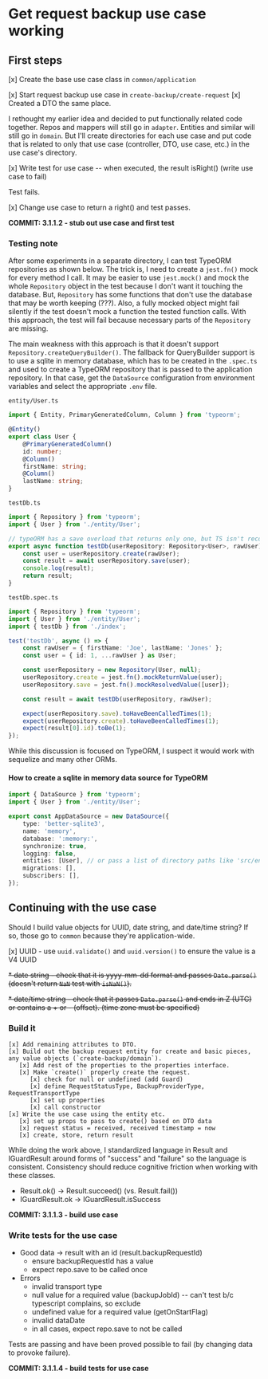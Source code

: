 # Get request backup use case working

## First steps

[x] Create the base use case class in `common/application`

[x] Start request backup use case in `create-backup/create-request`
[x] Created a DTO the same place.

I rethought my earlier idea and decided to put functionally related code together. Repos and mappers will still go in `adapter`. Entities and similar will still go in `domain`. But I'll create directories for each use case and put code that is related to only that use case (controller, DTO, use case, etc.) in the use case's directory.

[x] Write test for use case -- when executed, the result isRight() (write use case to fail)

Test fails.

[x] Change use case to return a right() and test passes.

**COMMIT: 3.1.1.2 - stub out use case and first test**

### Testing note

After some experiments in a separate directory, I can test TypeORM repositories as shown below. The trick is, I need to create a `jest.fn()` mock for every method I call. It may be easier to use `jest.mock()` and mock the whole `Repository` object in the test because I don't want it touching the database. But, `Repository` has some functions that don't use the database that may be worth keeping (???). Also, a fully mocked object might fail silently if the test doesn't mock a function the tested function calls. With this approach, the test will fail because necessary parts of the `Repository` are missing.

The main weakness with this approach is that it doesn't support `Repository.createQueryBuilder()`. The fallback for QueryBuilder support is to use a sqlite in memory database, which has to be created in the `.spec.ts` and used to create a TypeORM repository that is passed to the application repository. In that case, get the `DataSource` configuration from environment variables and select the appropriate `.env` file.

`entity/User.ts`

```ts
import { Entity, PrimaryGeneratedColumn, Column } from 'typeorm';

@Entity()
export class User {
	@PrimaryGeneratedColumn()
	id: number;
	@Column()
	firstName: string;
	@Column()
	lastName: string;
}
```

`testDb.ts`

```ts
import { Repository } from 'typeorm';
import { User } from './entity/User';

// typeORM has a save overload that returns only one, but TS isn't recognizing it
export async function testDb(userRepository: Repository<User>, rawUser): Promise<User[]> {
	const user = userRepository.create(rawUser);
	const result = await userRepository.save(user);
	console.log(result);
	return result;
}
```

`testDb.spec.ts`

```ts
import { Repository } from 'typeorm';
import { User } from './entity/User';
import { testDb } from './index';

test('testDb', async () => {
	const rawUser = { firstName: 'Joe', lastName: 'Jones' };
	const user = { id: 1, ...rawUser } as User;

	const userRepository = new Repository(User, null);
	userRepository.create = jest.fn().mockReturnValue(user);
	userRepository.save = jest.fn().mockResolvedValue([user]);

	const result = await testDb(userRepository, rawUser);

	expect(userRepository.save).toHaveBeenCalledTimes(1);
	expect(userRepository.create).toHaveBeenCalledTimes(1);
	expect(result[0].id).toBe(1);
});
```

While this discussion is focused on TypeORM, I suspect it would work with sequelize and many other ORMs.

#### How to create a sqlite in memory data source for TypeORM

```typescript
import { DataSource } from 'typeorm';
import { User } from './entity/User';

export const AppDataSource = new DataSource({
	type: 'better-sqlite3',
	name: 'memory',
	database: ':memory:',
	synchronize: true,
	logging: false,
	entities: [User], // or pass a list of directory paths like 'src/entity/*.ts'
	migrations: [],
	subscribers: [],
});
```

## Continuing with the use case

Should I build value objects for UUID, date string, and date/time string? If so, those go to `common` because they're application-wide.

[x] UUID - use `uuid.validate()` and `uuid.version()` to ensure the value is a V4 UUID

~~\* date string - check that it is yyyy-mm-dd format and passes `Date.parse()` (doesn't return `NaN` test with `isNaN()`).~~

~~\* date/time string - check that it passes `Date.parse()` and ends in Z (UTC) or contains a + or - (offset). (time zone must be specified)~~

### Build it

```
[x] Add remaining attributes to DTO.
[x] Build out the backup request entity for create and basic pieces, any value objects (`create-backup/domain`).
   [x] Add rest of the properties to the properties interface.
   [x] Make `create()` properly create the request.
      [x] check for null or undefined (add Guard)
      [x] define RequestStatusType, BackupProviderType, RequestTransportType
      [x] set up properties
      [x] call constructor
[x] Write the use case using the entity etc.
   [x] set up props to pass to create() based on DTO data
   [x] request status = received, received timestamp = now
   [x] create, store, return result
```

While doing the work above, I standardized language in Result and IGuardResult around forms of "success" and "failure" so the language is consistent. Consistency should reduce cognitive friction when working with these classes.

-  Result.ok() -> Result.succeed() (vs. Result.fail())
-  IGuardResult.ok -> IGuardResult.isSuccess

**COMMIT: 3.1.1.3 - build use case**

### Write tests for the use case

-  Good data -> result with an id (result.backupRequestId)
   -  ensure backupRequestId has a value
   -  expect repo.save to be called once
-  Errors
   -  invalid transport type
   -  null value for a required value (backupJobId) -- can't test b/c typescript complains, so exclude
   -  undefined value for a required value (getOnStartFlag)
   -  invalid dataDate
   -  in all cases, expect repo.save to not be called

Tests are passing and have been proved possible to fail (by changing data to provoke failure).

**COMMIT: 3.1.1.4 - build tests for use case**

